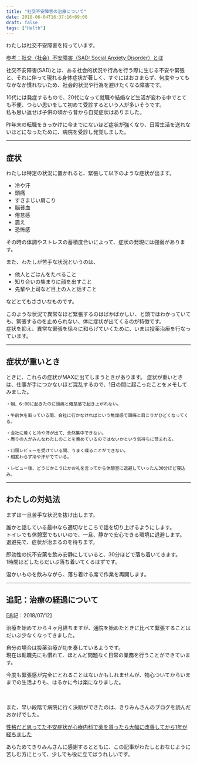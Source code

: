 ```yaml
---
title: "社交不安障害の治療について"
date: 2018-06-04T16:37:16+09:00
draft: false
tags: ["Helth"]
---
```

わたしは社交不安障害を持っています。

[参考：社交（社会）不安障害（SAD: Social Anxiety Disorder）とは](http://www.cocoro-support.com/Social_Anxiety_Disorder.html)

社交不安障害(SAD)とは、ある社会的状況や行為を行う際に生じる不安や緊張と、それに伴って現れる身体症状が著しく、すぐにはおさまらず、何度やってもなかなか慣れないため、社会的状況や行為を避けたくなる障害です。

10代には発症するもので、20代になって就職や結婚など生活が変わる中でとても不便、つらい思いをして初めて受診するという人が多いそうです。<br>
私も思い返せば子供の頃から昔から自覚症状はありました。

昨年末の転職をきっかけに今までにないほど症状が強くなり、日常生活を送れないほどになったために、病院を受診し発覚しました。

***

## 症状
わたしは特定の状況に置かれると、緊張して以下のような症状が出ます。

* 冷や汗
* 頭痛
* すさまじい肩こり
* 脳貧血
* 倦怠感
* 震え
* 恐怖感

その時の体調やストレスの蓄積度合いによって、症状の発現には強弱があります。

また、わたしが苦手な状況というのは、

* 他人とごはんをたべること
* 知り合いの集まりに顔を出すこと
* 先輩や上司など目上の人と話すこと

などとてもささいなものです。

このような状況で異常なほど緊張するのはばかばかしい、と頭ではわかっていても、緊張するのを止められない、体に症状が出てくるのが特徴です。<br>
症状を抑え、異常な緊張を徐々に和らげていくために、いまは投薬治療を行なっています。

***

## 症状が重いとき
ときに、これらの症状がMAXに出てしまうときがあります。
症状が重いときは、仕事が手につかないほど混乱するので、1日の間に起こったことをメモしてみました。

```
・朝、6:00に起きたのに頭痛と倦怠感で起き上がれない。

・午前休を取っている間、会社に行かなければという焦燥感で頭痛と肩こりがひどくなってくる。

・会社に着くと冷や汗が出て、全然集中できない。
・周りの人がみんなわたしのことを責めているのではないかという気持ちに苛まれる。

・口頭レビューを受けている間、うまく喋ることができない。
・相変わらず冷や汗がでている。

・レビュー後、どうにかこうにかお礼を言ってから休憩室に退避していったん30分ほど寝込み。
```
***

## わたしの対処法
まずは一旦苦手な状況を抜け出します。<br>

誰かと話している最中なら適切なところで話を切り上げるようにします。<br>
トイレでも休憩室でもいいので、一旦、静かで安心できる環境に退避します。<br>
退避先で、症状が治まるのを待ちます。

即効性の抗不安薬を飲み安静にしていると、30分ほどで落ち着いてきます。<br>
1時間ほどしたらだいぶ落ち着いてくるはずです。<br>

温かいものを飲みながら、落ち着ける席で作業を再開します。

***

## 追記：治療の経過について
[追記：2018/07/12]

治療を始めてから４ヶ月経ちますが、通院を始めたときに比べて緊張することはだいぶ少なくなってきました。

自分の場合は投薬治療が功を奏しているようです。<br>
現在は転職先にも慣れて、ほとんど問題なく日常の業務を行うことができています。

今度も緊張感が完全にとれることはないかもしれませんが、物心ついてからいままでの生活よりも、はるかに今は楽になりました。
<br><br><br>

また、早い段階で病院に行く決断ができたのは、きりみんさんのブログを読んだおかげでした。

[性格だと思ってた不安症状が心療内科で薬を貰ったら大幅に改善してから1年が経ちました](http://kirimin.hatenablog.com/entry/2018/02/17/173944)

あらためてきりみんさんに感謝するとともに、この記事がわたしとおなじように苦しむ方にとって、少しでも役に立てばうれしいです。
